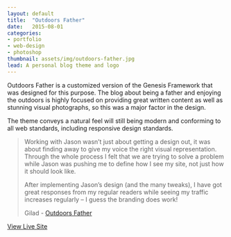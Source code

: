 ```yaml
---
layout: default
title:  "Outdoors Father"
date:   2015-08-01
categories:
- portfolio
- web-design
- photoshop
thumbnail: assets/img/outdoors-father.jpg
lead: A personal blog theme and logo
---
```


Outdoors Father is a customized version of the Genesis Framework that was designed for this purpose. The blog about being a father and enjoying the outdoors is highly focused on providing great written content as well as stunning visual photographs, so this was a major factor in the design.

The theme conveys a natural feel will still being modern and conforming to all web standards, including responsive design standards.

<blockquote>
<p>Working with Jason wasn’t just about getting a design out, it was about finding away to give my voice the right visual representation. Through the whole process I felt that we are trying to solve a problem while Jason was pushing me to define how I see my site, not just how it should look like.</p>
<p>After implementing Jason’s design (and the many tweaks), I have got great responses from my regular readers while seeing my traffic increases regularly – I guess the branding does work!</p>
<span class="small">Gilad - <a href="http://outdoorsfather.com">Outdoors Father</a></span>
</blockquote>

<a class="btn btn-metro" href="http://outdoorsfather.com/">View Live Site</a>
